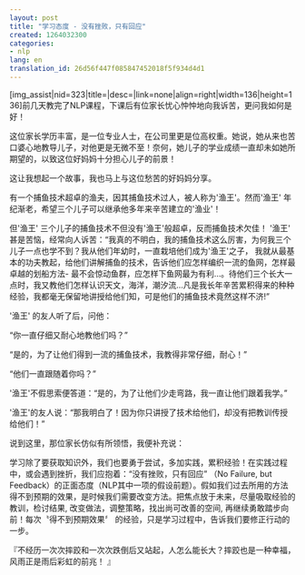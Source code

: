 ```yaml
---
layout: post
title: "学习态度 - 没有挫败，只有回应"
created: 1264032300
categories:
- nlp
lang: en
translation_id: 26d56f447f085847452018f5f934d4d1
---
```

<!--break-->
<p>[img_assist|nid=323|title=|desc=|link=none|align=right|width=136|height=136]前几天教完了NLP课程，下课后有位家长忧心忡忡地向我诉苦，更问我如何是好！ </p>

<p>这位家长学历丰富，是一位专业人士，在公司里更是位高权重。她说，她从来也苦口婆心地教导儿子，对他更是无微不至！奈何，她儿子的学业成绩一直却未如她所期望的，以致这位好妈妈十分担心儿子的前景！ </p>

<p>这让我想起一个故事，我也马上与这位愁苦的好妈妈分享。 </p>

<p>有一个捕鱼技术超卓的渔夫，因其捕鱼技术过人，被人称为'渔王'。然而'渔王' 年纪渐老，希望三个儿子可以继承他多年来辛苦建立的'渔业'！ </p>

<p>但'渔王' 三个儿子的捕鱼技术不但没有'渔王'般超卓，反而捕鱼技术欠佳！ '渔王' 甚是苦恼，经常向人诉苦：“我真的不明白，我的捕鱼技术这么厉害，为何我三个儿子一点也学不到？我从他们年幼时，一直栽培他们成为'渔王'之子，
我就从最基本的功夫教起，给他们讲解捕鱼的技术，告诉他们应怎样编织一流的鱼网，怎样最卓越的划船方法- 最不会惊动鱼群，应怎样下鱼网最为有利…。待他们三个长大一点时，我又教他们怎样认识天文，海洋，潮汐流…凡是我长年辛苦累积得来的种种经验，我都毫无保留地讲授给他们知，可是他们的捕鱼技术竟然这样不济!” </p>

<p> '渔王' 的友人听了后，问他：</p>
<p> “你一直仔细又耐心地教他们吗？”</p>

<p> “是的，为了让他们得到一流的捕鱼技术，我教得非常仔细，耐心！”</p>

<p> “他们一直跟随着你吗？”</p>

<p> '渔王'不假思索便答道：“是的，为了让他们少走弯路，我一直让他们跟着我学。”</p>

<p>'渔王'的友人说：“那我明白了！因为你只讲授了技术给他们，却没有把教训传授给他们！”</p>


<p>说到这里，那位家长仿似有所领悟，我便补充说：</p>

<p>学习除了要获取知识外，我们也要勇于尝试，多加实践，累积经验！在实践过程中，或会遇到挫折，我们应抱着：“没有挫败，只有回应” （No Failure, but Feedback）的正面态度（NLP其中一项的假设前题）。假如我们过去所用的方法得不到预期的效果，是时候我们需要改变方法。把焦点放于未来，尽量吸取经验的教训，检讨结果, 改变做法，调整策略，找出尚可改善的空间, 再继续勇敢踏步向前！每次〝得不到预期效果〞 的经验，只是学习过程中，告诉我们要修正行动的一步。 </p>

<p> 『不经历一次次摔跤和一次次跌倒后又站起，人怎么能长大？摔跤也是一种幸福，风雨正是雨后彩虹的前兆！ 』</p>
